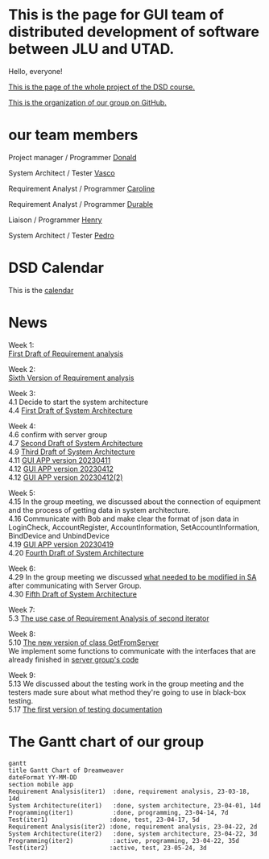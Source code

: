 # This is the page for GUI team of distributed development of software between JLU and UTAD.
Hello, everyone!

[This is the page of the whole project of the DSD course.](https://github.com/michro/DSD/wiki)

[This is the organization of our group on GitHub.](https://github.com/DreamweaverDSD)

# our team members

Project manager / Programmer [Donald](https://github.com/Ishida-Mitsunari)

System Architect / Tester [Vasco](https://github.com/VascoRR001)

Requirement Analyst / Programmer [Caroline](https://github.com/Asherious0)

Requirement Analyst / Programmer [Durable](https://github.com/Durable01)

Liaison / Programmer [Henry](https://github.com/3074239390)

System Architect / Tester [Pedro](https://github.com/orgs/DreamweaverDSD/people/al70649)

# DSD Calendar
This is the [calendar](https://github.com/michro/DSD/blob/fbfffbce1ffe1a65abc483b6da931d37942e02de/Calendar2023.pdf)

# News
Week 1: \
[First Draft of Requirement analysis](https://github.com/DreamweaverDSD/DSD/tree/main/requirement_analyze)

Week 2: \
[Sixth Version of Requirement analysis](https://github.com/DreamweaverDSD/DSD/tree/main/requirement_analyze)

Week 3:\
4.1 Decide to start the system architecture\
4.4 [First Draft of System Architecture](https://github.com/DreamweaverDSD/DSD/blob/main/ClassDiagramExplained.md)

Week 4:\
4.6 confirm with server group\
4.7 [Second Draft of System Architecture](https://github.com/DreamweaverDSD/DSD/blob/main/ClassDiagramExplained.md)\
4.9 [Third Draft of System Architecture](https://github.com/DreamweaverDSD/DSD/blob/main/ClassDiagramExplained.md)\
4.11 [GUI APP version 20230411](https://github.com/DreamweaverDSD/DSD/blob/main/GUI_APP/Introduction%20of%20GUI%20apps%20of%20version%202023-04-11.md)\
4.12 [GUI APP version 20230412](https://github.com/DreamweaverDSD/DSD/blob/main/GUI_APP/Introduction%20of%20GUI%20apps%20of%20version%202023-04-12.md)\
4.12 [GUI APP version 20230412(2)](https://github.com/DreamweaverDSD/DSD/blob/main/GUI_APP/Introduction%20of%20GUI%20apps%20of%20version%202023-04-12(2).md)

Week 5:\
4.15 In the group meeting, we discussed about the connection of equipment and the process of getting data in system architecture.\
4.16 Communicate with Bob and make clear the format of json data in LoginCheck, AccountRegister, AccountInformation, SetAccountInformation, BindDevice and UnbindDevice\
4.19 [GUI APP version 20230419](https://github.com/DreamweaverDSD/DSD/tree/main/GUI_APP/20230419)\
4.20 [Fourth Draft of System Architecture](https://github.com/DreamweaverDSD/DSD/blob/main/ClassDiagramExplained.md)

Week 6:\
4.29 In the group meeting we discussed [what needed to be modified in SA](https://github.com/DreamweaverDSD/DSD/blob/main/meetings/4.29.pdf) after communicating with Server Group.\
4.30 [Fifth Draft of System Architecture](https://github.com/DreamweaverDSD/DSD/blob/main/ClassDiagramExplained.md)

Week 7:\
5.3 [The use case of Requirement Analysis of second iterator](https://github.com/DreamweaverDSD/DSD/blob/main/Require%20Analysis%202/UserUseDiagram.jpg)

Week 8:\
5.10 [The new version of class GetFromServer](https://github.com/DreamweaverDSD/DSD/blob/main/GUI_APP/GetFromServer.java)\
We implement some functions to communicate with the interfaces that are already finished in [server group's code](https://github.com/HocRiser01/DSD_Server/blob/main/code/server.py)

Week 9:\
5.13 We discussed about the testing work in the group meeting and the testers made sure about what method they're going to use in black-box testing.\
5.17 [The first version of testing documentation](https://github.com/DreamweaverDSD/DSD/blob/main/test/UITestingDocumentation.docx)

# The Gantt chart of our group
```mermaid
gantt
title Gantt Chart of Dreamweaver
dateFormat YY-MM-DD
section mobile app
Requirement Analysis(iter1)  :done, requirement analysis, 23-03-18, 14d
System Architecture(iter1)   :done, system architecture, 23-04-01, 14d
Programming(iter1)           :done, programming, 23-04-14, 7d
Test(iter1)                 :done, test, 23-04-17, 5d
Requirement Analysis(iter2) :done, requirement analysis, 23-04-22, 2d
System Architecture(iter2)   :done, system architecture, 23-04-22, 3d
Programming(iter2)           :active, programming, 23-04-22, 35d
Test(iter2)                 :active, test, 23-05-24, 3d
```

